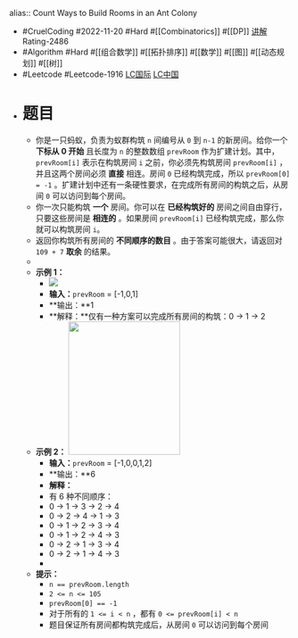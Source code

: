 alias:: Count Ways to Build Rooms in an Ant Colony

- #CruelCoding #2022-11-20 #Hard #[[Combinatorics]] #[[DP]] [讲解](https://youtu.be/yfBHIDVN8Vs) Rating-2486
- #Algorithm #Hard #[[组合数学]] #[[拓扑排序]] #[[数学]] #[[图]] #[[动态规划]] #[[树]]
- #Leetcode #Leetcode-1916 [LC国际](https://leetcode.com/problems/count-ways-to-build-rooms-in-an-ant-colony/) [LC中国](https://leetcode.cn/problems/count-ways-to-build-rooms-in-an-ant-colony/)
- # 题目
	- 你是一只蚂蚁，负责为蚁群构筑 `n` 间编号从 `0` 到 `n-1` 的新房间。给你一个 **下标从 0 开始** 且长度为 `n` 的整数数组 `prevRoom` 作为扩建计划。其中，`prevRoom[i]` 表示在构筑房间 `i` 之前，你必须先构筑房间 `prevRoom[i]` ，并且这两个房间必须 **直接** 相连。房间 `0` 已经构筑完成，所以 `prevRoom[0] = -1` 。扩建计划中还有一条硬性要求，在完成所有房间的构筑之后，从房间 `0` 可以访问到每个房间。
	- 你一次只能构筑 **一个** 房间。你可以在 **已经构筑好的** 房间之间自由穿行，只要这些房间是 **相连的** 。如果房间 `prevRoom[i]` 已经构筑完成，那么你就可以构筑房间 `i`。
	- 返回你构筑所有房间的 **不同顺序的数目** 。由于答案可能很大，请返回对 `109 + 7` **取余** 的结果。
	-
	- **示例 1：**
		- ![](https://assets.leetcode.com/uploads/2021/06/19/d1.JPG)
		- **输入：**`prevRoom` = [-1,0,1]
		- **输出：**1
		- **解释：**仅有一种方案可以完成所有房间的构筑：0 → 1 → 2
	- **示例 2：**
	  		<strong><img alt="" src="https://assets.leetcode.com/uploads/2021/06/19/d2.JPG" style="width: 200px; height: 239px;" /></strong>
		- **输入：**`prevRoom` = [-1,0,0,1,2]
		- **输出：**6
		- **解释：**
		- 有 6 种不同顺序：
		- 0 → 1 → 3 → 2 → 4
		- 0 → 2 → 4 → 1 → 3
		- 0 → 1 → 2 → 3 → 4
		- 0 → 1 → 2 → 4 → 3
		- 0 → 2 → 1 → 3 → 4
		- 0 → 2 → 1 → 4 → 3
		-
	- **提示：**
		- `n == prevRoom.length`
		- `2 <= n <= 105`
		- `prevRoom[0] == -1`
		- 对于所有的 `1 <= i < n` ，都有 `0 <= prevRoom[i] < n`
		- 题目保证所有房间都构筑完成后，从房间 `0` 可以访问到每个房间
